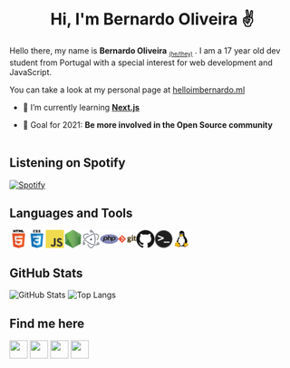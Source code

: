 <h1 align="center">Hi, I'm Bernardo Oliveira ✌</h1>

Hello there, my name is **Bernardo Oliveira** <sub><small>[(he/they)](https://pronoun.is/he/:or/they)</small></sub> . I am a 17 year old dev student from Portugal with a special interest for web development and JavaScript.

You can take a look at my personal page at [helloimbernardo.ml](https://helloimbernardo.ml)

- 🌱 I’m currently learning [**Next.js**](https://nextjs.org/)

- 🥅 Goal for 2021: **Be more involved in the Open Source community**
<br> <br>

## Listening on Spotify
[![Spotify](https://novatorem.bernawastaken.vercel.app/api/spotify)](https://open.spotify.com/user/bernardooliveirajb)

## Languages and Tools

<img align="left" alt="HTML5" width="32px" src="https://raw.githubusercontent.com/github/explore/80688e429a7d4ef2fca1e82350fe8e3517d3494d/topics/html/html.png" />
<img align="left" alt="CSS3" width="32px" src="https://raw.githubusercontent.com/github/explore/80688e429a7d4ef2fca1e82350fe8e3517d3494d/topics/css/css.png" /> 
<img align="left" alt="JavaScript" width="32px" src="https://raw.githubusercontent.com/github/explore/80688e429a7d4ef2fca1e82350fe8e3517d3494d/topics/javascript/javascript.png" /> 
<img align="left" alt="Node.js" width="32px" src="https://raw.githubusercontent.com/github/explore/80688e429a7d4ef2fca1e82350fe8e3517d3494d/topics/nodejs/nodejs.png" />
<img align="left" alt="Electron" width="32px" src="https://raw.githubusercontent.com/github/explore/80688e429a7d4ef2fca1e82350fe8e3517d3494d/topics/electron/electron.png" />
<img align="left" alt="PHP" width="32px" src="https://raw.githubusercontent.com/github/explore/80688e429a7d4ef2fca1e82350fe8e3517d3494d/topics/php/php.png" /> 
<img align="left" alt="Git" width="32px" src="https://raw.githubusercontent.com/github/explore/80688e429a7d4ef2fca1e82350fe8e3517d3494d/topics/git/git.png" /> 
<img align="left" alt="GitHub" width="32px" src="https://raw.githubusercontent.com/github/explore/78df643247d429f6cc873026c0622819ad797942/topics/github/github.png" /> 
<img align="left" alt="Terminal" width="32px" src="https://raw.githubusercontent.com/github/explore/80688e429a7d4ef2fca1e82350fe8e3517d3494d/topics/terminal/terminal.png" />
<img align="left" alt="Linux" width="32px" src="https://raw.githubusercontent.com/github/explore/80688e429a7d4ef2fca1e82350fe8e3517d3494d/topics/linux/linux.png" />

<br> <br>

##  GitHub Stats

![GitHub Stats](https://github-readme-stats.bernawastaken.vercel.app/api?username=helloimbernardo&show_icons=true&count_private=true&hide_border=true&theme=algolia)
![Top Langs](https://github-readme-stats.bernawastaken.vercel.app/api/top-langs/?username=helloimbernardo&hide_border=true&theme=algolia)

## Find me here
[<img height="32" width="32" src="https://cdn.jsdelivr.net/npm/simple-icons@v3/icons/instagram.svg" />](https://www.instagram.com/helloimbernardo/)
[<img height="32" width="32" src="https://cdn.jsdelivr.net/npm/simple-icons@v3/icons/twitter.svg" />](https://www.twitter.com/helloimbernardo/)
[<img height="32" width="32" src="https://cdn.jsdelivr.net/npm/simple-icons@v3/icons/tumblr.svg" />](https://tumblr.helloimbernardo.ml)
[<img height="32" width="32" src="https://cdn.jsdelivr.net/npm/simple-icons@v3/icons/spotify.svg" />](https://open.spotify.com/user/bernardooliveirajb)

